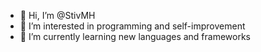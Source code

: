 - 👋 Hi, I’m @StivMH
- 👀 I’m interested in programming and self-improvement
- 🌱 I’m currently learning new languages and frameworks


